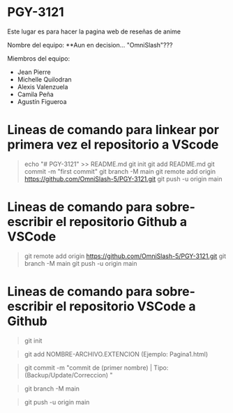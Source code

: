 ﻿# PGY-3121
Este lugar es para hacer la pagina web de reseñas de anime

Nombre del equipo: **Aun en decision... "OmniSlash"???

Miembros del equipo: 
- Jean Pierre
- Michelle Quilodran
- Alexis Valenzuela
- Camila Peña
- Agustín Figueroa

# Lineas de comando para linkear por primera vez el repositorio a VScode

> echo "# PGY-3121" >> README.md
> git init
> git add README.md
> git commit -m "first commit"
> git branch -M main
> git remote add origin https://github.com/OmniSlash-5/PGY-3121.git
> git push -u origin main

# Lineas de comando para sobre-escribir el repositorio Github a VSCode

> git remote add origin https://github.com/OmniSlash-5/PGY-3121.git
> git branch -M main
> git push -u origin main

# Lineas de comando para sobre-escribir el repositorio VSCode a Github

> git init

> git add NOMBRE-ARCHIVO.EXTENCION (Ejemplo: Pagina1.html)

> git commit -m "commit de (primer nombre) | Tipo: (Backup/Update/Correccion) "

> git branch -M main

> git push -u origin main
